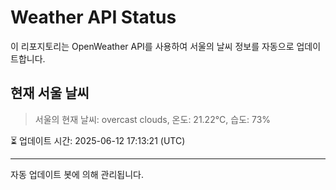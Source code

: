 
# Weather API Status

이 리포지토리는 OpenWeather API를 사용하여 서울의 날씨 정보를 자동으로 업데이트합니다.

## 현재 서울 날씨
> 서울의 현재 날씨: overcast clouds, 온도: 21.22°C, 습도: 73%

⏳ 업데이트 시간: 2025-06-12 17:13:21 (UTC)

---
자동 업데이트 봇에 의해 관리됩니다.
